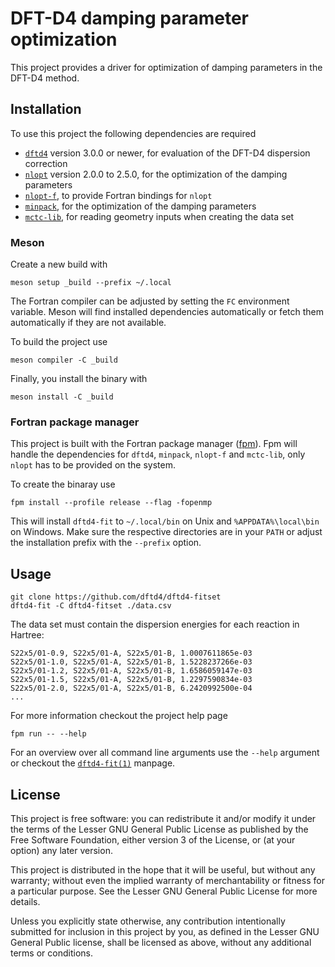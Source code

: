 # DFT-D4 damping parameter optimization

This project provides a driver for optimization of damping parameters in the DFT-D4 method.

## Installation

To use this project the following dependencies are required

- [`dftd4`](https://github.com/dftd4/dftd4) version 3.0.0 or newer,
  for evaluation of the DFT-D4 dispersion correction
- [`nlopt`](https://nlopt.readthedocs.io) version 2.0.0 to 2.5.0,
  for the optimization of the damping parameters
- [`nlopt-f`](https://github.com/grimme-lab/nlopt-f),
  to provide Fortran bindings for `nlopt`
- [`minpack`](https://github.com/fortran-lang/minpack),
  for the optimization of the damping parameters
- [`mctc-lib`](https://github.com/grimme-lab/mctc-lib),
  for reading geometry inputs when creating the data set

### Meson

Create a new build with

```
meson setup _build --prefix ~/.local
```

The Fortran compiler can be adjusted by setting the `FC` environment variable.
Meson will find installed dependencies automatically or fetch them automatically if they are not available.

To build the project use

```
meson compiler -C _build
```

Finally, you install the binary with

```
meson install -C _build
```

### Fortran package manager

This project is built with the Fortran package manager ([fpm](https://github.com/fortran-lang/fpm)).
Fpm will handle the dependencies for `dftd4`, `minpack`, `nlopt-f` and `mctc-lib`, only `nlopt` has to be provided on the system.

To create the binaray use

```
fpm install --profile release --flag -fopenmp
```

This will install `dftd4-fit` to `~/.local/bin` on Unix and `%APPDATA%\local\bin` on Windows.
Make sure the respective directories are in your `PATH` or adjust the installation prefix with the `--prefix` option.

## Usage

```
git clone https://github.com/dftd4/dftd4-fitset
dftd4-fit -C dftd4-fitset ./data.csv
```

The data set must contain the dispersion energies for each reaction in Hartree:

```csv
S22x5/01-0.9, S22x5/01-A, S22x5/01-B, 1.0007611865e-03
S22x5/01-1.0, S22x5/01-A, S22x5/01-B, 1.5228237266e-03
S22x5/01-1.2, S22x5/01-A, S22x5/01-B, 1.6586059147e-03
S22x5/01-1.5, S22x5/01-A, S22x5/01-B, 1.2297590834e-03
S22x5/01-2.0, S22x5/01-A, S22x5/01-B, 6.2420992500e-04
...
```

For more information checkout the project help page

```
fpm run -- --help
```

For an overview over all command line arguments use the `--help` argument or checkout the [`dftd4-fit(1)`](man/dftd4-fit.1.adoc) manpage.

## License

This project is free software: you can redistribute it and/or modify it under
the terms of the Lesser GNU General Public License as published by
the Free Software Foundation, either version 3 of the License, or
(at your option) any later version.

This project is distributed in the hope that it will be useful,
but without any warranty; without even the implied warranty of
merchantability or fitness for a particular purpose. See the
Lesser GNU General Public License for more details.

Unless you explicitly state otherwise, any contribution intentionally
submitted for inclusion in this project by you, as defined in the
Lesser GNU General Public license, shall be licensed as above, without any
additional terms or conditions.
